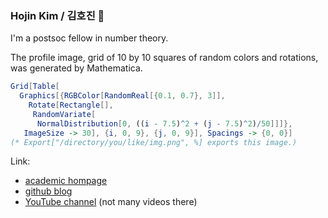 ### Hojin Kim / 김호진 👋

I'm a postsoc fellow in number theory. 

The profile image, grid of 10 by 10 squares of random colors and rotations, was generated by Mathematica.
```Mathematica
Grid[Table[
  Graphics[{RGBColor[RandomReal[{0.1, 0.7}, 3]], 
    Rotate[Rectangle[], 
     RandomVariate[
      NormalDistribution[0, ((i - 7.5)^2 + (j - 7.5)^2)/50]]]}, 
   ImageSize -> 30], {i, 0, 9}, {j, 0, 9}], Spacings -> {0, 0}]
(* Export["/directory/you/like/img.png", %] exports this image.)
```

Link: 
* [academic hompage](https://mathsci.kaist.ac.kr/~hjkim)
* [github blog](https://blog.hojin.kim)
* [YouTube channel](https://www.youtube.com/@see_some_music) (not many videos there)
